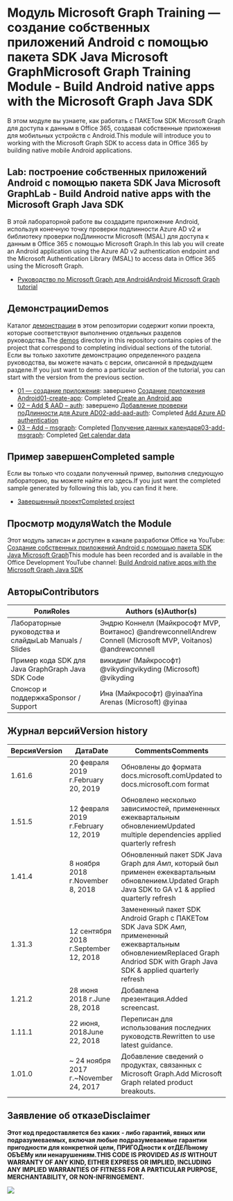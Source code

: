 # <a name="microsoft-graph-training-module---build-android-native-apps-with-the-microsoft-graph-java-sdk"></a><span data-ttu-id="bfbcf-101">Модуль Microsoft Graph Training — создание собственных приложений Android с помощью пакета SDK Java Microsoft Graph</span><span class="sxs-lookup"><span data-stu-id="bfbcf-101">Microsoft Graph Training Module - Build Android native apps with the Microsoft Graph Java SDK</span></span>

<span data-ttu-id="bfbcf-102">В этом модуле вы узнаете, как работать с ПАКЕТом SDK Microsoft Graph для доступа к данным в Office 365, создавая собственные приложения для мобильных устройств с Android.</span><span class="sxs-lookup"><span data-stu-id="bfbcf-102">This module will introduce you to working with the Microsoft Graph SDK to access data in Office 365 by building native mobile Android applications.</span></span>

## <a name="lab---build-android-native-apps-with-the-microsoft-graph-java-sdk"></a><span data-ttu-id="bfbcf-103">Lab: построение собственных приложений Android с помощью пакета SDK Java Microsoft Graph</span><span class="sxs-lookup"><span data-stu-id="bfbcf-103">Lab - Build Android native apps with the Microsoft Graph Java SDK</span></span>

<span data-ttu-id="bfbcf-104">В этой лабораторной работе вы создадите приложение Android, используя конечную точку проверки подлинности Azure AD v2 и библиотеку проверки поДлинности Microsoft (MSAL) для доступа к данным в Office 365 с помощью Microsoft Graph.</span><span class="sxs-lookup"><span data-stu-id="bfbcf-104">In this lab you will create an Android application using the Azure AD v2 authentication endpoint and the Microsoft Authentication Library (MSAL) to access data in Office 365 using the Microsoft Graph.</span></span>

- [<span data-ttu-id="bfbcf-105">Руководство по Microsoft Graph для Android</span><span class="sxs-lookup"><span data-stu-id="bfbcf-105">Android Microsoft Graph tutorial</span></span>](https://docs.microsoft.com/graph/tutorials/android)

## <a name="demos"></a><span data-ttu-id="bfbcf-106">Демонстрации</span><span class="sxs-lookup"><span data-stu-id="bfbcf-106">Demos</span></span>

<span data-ttu-id="bfbcf-107">Каталог [демонстрации](./demos) в этом репозитории содержит копии проекта, которые соответствуют выполнению отдельных разделов руководства.</span><span class="sxs-lookup"><span data-stu-id="bfbcf-107">The [demos](./demos) directory in this repository contains copies of the project that correspond to completing individual sections of the tutorial.</span></span> <span data-ttu-id="bfbcf-108">Если вы только захотите демонстрацию определенного раздела руководства, вы можете начать с версии, описанной в предыдущем разделе.</span><span class="sxs-lookup"><span data-stu-id="bfbcf-108">If you just want to demo a particular section of the tutorial, you can start with the version from the previous section.</span></span>

- <span data-ttu-id="bfbcf-109">[01 — создание приложения](demos/01-create-app): завершено [Создание приложения Android](https://docs.microsoft.com/graph/tutorials/android?tutorial-step=1)</span><span class="sxs-lookup"><span data-stu-id="bfbcf-109">[01-create-app](demos/01-create-app): Completed [Create an Android app](https://docs.microsoft.com/graph/tutorials/android?tutorial-step=1)</span></span>
- <span data-ttu-id="bfbcf-110">[02 – Add $ AAD – auth](demos/02-add-aad-auth): завершено [Добавление проверки поДлинности для Azure AD](https://docs.microsoft.com/graph/tutorials/android?tutorial-step=3)</span><span class="sxs-lookup"><span data-stu-id="bfbcf-110">[02-add-aad-auth](demos/02-add-aad-auth): Completed [Add Azure AD authentication](https://docs.microsoft.com/graph/tutorials/android?tutorial-step=3)</span></span>
- <span data-ttu-id="bfbcf-111">[03 – Add – msgraph](demos/03-add-msgraph): Completed [Получение данных календаря](https://docs.microsoft.com/graph/tutorials/android?tutorial-step=4)</span><span class="sxs-lookup"><span data-stu-id="bfbcf-111">[03-add-msgraph](demos/03-add-msgraph): Completed [Get calendar data](https://docs.microsoft.com/graph/tutorials/android?tutorial-step=4)</span></span>

## <a name="completed-sample"></a><span data-ttu-id="bfbcf-112">Пример завершен</span><span class="sxs-lookup"><span data-stu-id="bfbcf-112">Completed sample</span></span>

<span data-ttu-id="bfbcf-113">Если вы только что создали полученный пример, выполнив следующую лабораторию, вы можете найти его здесь.</span><span class="sxs-lookup"><span data-stu-id="bfbcf-113">If you just want the completed sample generated by following this lab, you can find it here.</span></span>

- [<span data-ttu-id="bfbcf-114">Завершенный проект</span><span class="sxs-lookup"><span data-stu-id="bfbcf-114">Completed project</span></span>](demos/03-add-msgraph)

## <a name="watch-the-module"></a><span data-ttu-id="bfbcf-115">Просмотр модуля</span><span class="sxs-lookup"><span data-stu-id="bfbcf-115">Watch the Module</span></span>

<span data-ttu-id="bfbcf-116">Этот модуль записан и доступен в канале разработки Office на YouTube: [Создание собственных приложений Android с помощью пакета SDK Java Microsoft Graph](https://youtu.be/Yk0FMwXanck)</span><span class="sxs-lookup"><span data-stu-id="bfbcf-116">This module has been recorded and is available in the Office Development YouTube channel: [Build Android native apps with the Microsoft Graph Java SDK](https://youtu.be/Yk0FMwXanck)</span></span>

## <a name="contributors"></a><span data-ttu-id="bfbcf-117">Авторы</span><span class="sxs-lookup"><span data-stu-id="bfbcf-117">Contributors</span></span>

| <span data-ttu-id="bfbcf-118">Роли</span><span class="sxs-lookup"><span data-stu-id="bfbcf-118">Roles</span></span>                | <span data-ttu-id="bfbcf-119">Authors (s)</span><span class="sxs-lookup"><span data-stu-id="bfbcf-119">Author(s)</span></span>                                               |
| -------------------- | ------------------------------------------------------- |
| <span data-ttu-id="bfbcf-120">Лабораторные руководства и слайды</span><span class="sxs-lookup"><span data-stu-id="bfbcf-120">Lab Manuals / Slides</span></span> | <span data-ttu-id="bfbcf-121">Эндрю Коннелл (Майкрософт MVP, Воитанос) @andrewconnell</span><span class="sxs-lookup"><span data-stu-id="bfbcf-121">Andrew Connell (Microsoft MVP, Voitanos) @andrewconnell</span></span> |
| <span data-ttu-id="bfbcf-122">Пример кода SDK для Java Graph</span><span class="sxs-lookup"><span data-stu-id="bfbcf-122">Graph Java SDK Code</span></span>  | <span data-ttu-id="bfbcf-123">викидинг (Майкрософт) @vikyding</span><span class="sxs-lookup"><span data-stu-id="bfbcf-123">vikyding (Microsoft) @vikyding</span></span>                          |
| <span data-ttu-id="bfbcf-124">Спонсор и поддержка</span><span class="sxs-lookup"><span data-stu-id="bfbcf-124">Sponsor / Support</span></span>    | <span data-ttu-id="bfbcf-125">Ина (Майкрософт) @yinaa</span><span class="sxs-lookup"><span data-stu-id="bfbcf-125">Yina Arenas (Microsoft) @yinaa</span></span>                          |

## <a name="version-history"></a><span data-ttu-id="bfbcf-126">Журнал версий</span><span class="sxs-lookup"><span data-stu-id="bfbcf-126">Version history</span></span>

| <span data-ttu-id="bfbcf-127">Версия</span><span class="sxs-lookup"><span data-stu-id="bfbcf-127">Version</span></span> | <span data-ttu-id="bfbcf-128">Дата</span><span class="sxs-lookup"><span data-stu-id="bfbcf-128">Date</span></span>               | <span data-ttu-id="bfbcf-129">Comments</span><span class="sxs-lookup"><span data-stu-id="bfbcf-129">Comments</span></span>                                                                   |
| ------- | ------------------ | -------------------------------------------------------------------------- |
| <span data-ttu-id="bfbcf-130">1.6</span><span class="sxs-lookup"><span data-stu-id="bfbcf-130">1.6</span></span>     | <span data-ttu-id="bfbcf-131">20 февраля 2019 г.</span><span class="sxs-lookup"><span data-stu-id="bfbcf-131">February 20, 2019</span></span>  | <span data-ttu-id="bfbcf-132">Обновлены до формата docs.microsoft.com</span><span class="sxs-lookup"><span data-stu-id="bfbcf-132">Updated to docs.microsoft.com format</span></span>      |
| <span data-ttu-id="bfbcf-133">1.5</span><span class="sxs-lookup"><span data-stu-id="bfbcf-133">1.5</span></span>     | <span data-ttu-id="bfbcf-134">12 февраля 2019 г.</span><span class="sxs-lookup"><span data-stu-id="bfbcf-134">February 12, 2019</span></span>  | <span data-ttu-id="bfbcf-135">Обновлено несколько зависимостей, примененных ежеквартальным обновлением</span><span class="sxs-lookup"><span data-stu-id="bfbcf-135">Updated multiple dependencies applied quarterly refresh</span></span>                    |
| <span data-ttu-id="bfbcf-136">1.4</span><span class="sxs-lookup"><span data-stu-id="bfbcf-136">1.4</span></span>     | <span data-ttu-id="bfbcf-137">8 ноября 2018 г.</span><span class="sxs-lookup"><span data-stu-id="bfbcf-137">November 8, 2018</span></span>   | <span data-ttu-id="bfbcf-138">Обновленный пакет SDK Java Graph для _Амп_, который был применен ежеквартальным обновлением.</span><span class="sxs-lookup"><span data-stu-id="bfbcf-138">Updated Graph Java SDK to GA v1 & applied quarterly refresh</span></span>                |
| <span data-ttu-id="bfbcf-139">1.3</span><span class="sxs-lookup"><span data-stu-id="bfbcf-139">1.3</span></span>     | <span data-ttu-id="bfbcf-140">12 сентября 2018 г.</span><span class="sxs-lookup"><span data-stu-id="bfbcf-140">September 12, 2018</span></span> | <span data-ttu-id="bfbcf-141">Замененный пакет SDK Android Graph с ПАКЕТом SDK Java SDK _Амп_, примененный ежеквартальным обновлением</span><span class="sxs-lookup"><span data-stu-id="bfbcf-141">Replaced Graph Andriod SDK with Graph Java SDK & applied quarterly refresh</span></span> |
| <span data-ttu-id="bfbcf-142">1.2</span><span class="sxs-lookup"><span data-stu-id="bfbcf-142">1.2</span></span>     | <span data-ttu-id="bfbcf-143">28 июня 2018 г.</span><span class="sxs-lookup"><span data-stu-id="bfbcf-143">June 28, 2018</span></span>      | <span data-ttu-id="bfbcf-144">Добавлена презентация.</span><span class="sxs-lookup"><span data-stu-id="bfbcf-144">Added screencast.</span></span>                                                          |
| <span data-ttu-id="bfbcf-145">1.1</span><span class="sxs-lookup"><span data-stu-id="bfbcf-145">1.1</span></span>     | <span data-ttu-id="bfbcf-146">22 июня, 2018</span><span class="sxs-lookup"><span data-stu-id="bfbcf-146">June 22, 2018</span></span>      | <span data-ttu-id="bfbcf-147">Переписан для использования последних руководств.</span><span class="sxs-lookup"><span data-stu-id="bfbcf-147">Rewritten to use latest guidance.</span></span>                                          |
| <span data-ttu-id="bfbcf-148">1.0</span><span class="sxs-lookup"><span data-stu-id="bfbcf-148">1.0</span></span>     | <span data-ttu-id="bfbcf-149">~ 24 ноября 2017 г.</span><span class="sxs-lookup"><span data-stu-id="bfbcf-149">~November 24, 2017</span></span> | <span data-ttu-id="bfbcf-150">Добавление сведений о продуктах, связанных с Microsoft Graph.</span><span class="sxs-lookup"><span data-stu-id="bfbcf-150">Add Microsoft Graph related product breakouts.</span></span>                             |

## <a name="disclaimer"></a><span data-ttu-id="bfbcf-151">Заявление об отказе</span><span class="sxs-lookup"><span data-stu-id="bfbcf-151">Disclaimer</span></span>

<span data-ttu-id="bfbcf-152">**Этот код предоставляется без каких _-_ либо гарантий, явных или подразумеваемых, включая любые подразумеваемые гарантии пригодности для конкретной цели, ПРИГОДности к отДЕЛЬному ОБЪЕМу или ненарушениям.**</span><span class="sxs-lookup"><span data-stu-id="bfbcf-152">**THIS CODE IS PROVIDED _AS IS_ WITHOUT WARRANTY OF ANY KIND, EITHER EXPRESS OR IMPLIED, INCLUDING ANY IMPLIED WARRANTIES OF FITNESS FOR A PARTICULAR PURPOSE, MERCHANTABILITY, OR NON-INFRINGEMENT.**</span></span>

<img src="https://telemetry.sharepointpnp.com/msgraph-training-android" />
